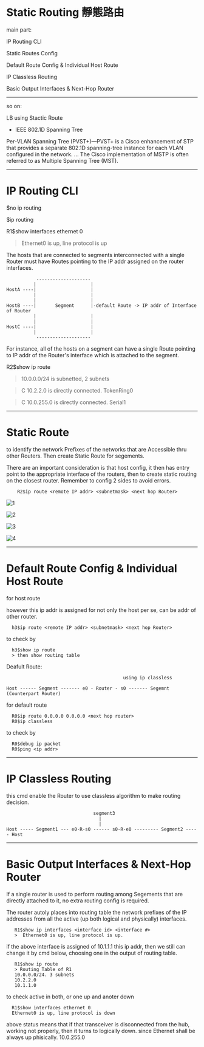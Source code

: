 # Static Routing 靜態路由

main part:

IP Routing CLI 

Static Routes Config 

Default Route Config & Individual Host Route 

IP Classless Routing 

Basic Output Interfaces & Next-Hop Router 

-----------------------------------------------------------------------

so on: 

LB using Stactic Route 

* IEEE 802.1D Spanning Tree 

Per-VLAN Spanning Tree (PVST+)—PVST+ is a Cisco enhancement of STP that provides a separate 802.1D spanning-tree instance for each VLAN configured in the network. ... The Cisco implementation of MSTP is often referred to as Multiple Spanning Tree (MST).

-----------------------------------------------------------------------
# IP Routing CLI

$no ip routing

$ip routing

R1$show interfaces ethernet 0

> Ethernet0 is up, line protocol is up

The hosts that are connected to segments interconnected with a single Router must have Routes pointing to the IP addr assigned on the router interfaces.


               --------------------
              |                    |
    HostA ----|                    |
              |                    |
              |                    |
    HostB ----|       Segment      |-default Route -> IP addr of Interface of Router
              |                    |
              |                    |
    HostC ----|                    |
              |                    |
               --------------------


For instance, all of the hosts on a segment can have a single Route pointing to IP addr of the Router's interface which is attached to the segment.

R2$show ip route

> 10.0.0.0/24 is subnetted, 2 subnets

> C 10.2.2.0 is directly connected. TokenRing0

> C 10.0.255.0 is directly connected. Serial1

-----------------------------------------------------------------------
# Static Route

to identify the network Prefixes of the networks that are Accessible thru other Routers. Then create Static Route for segements.

There are an important consideration is that host config, it then has entry point to the appropriate interface of the routers, then to create static routing on the closest router. Remember to config 2 sides to avoid errors.

        R2$ip route <remote IP addr> <subnetmask> <next hop Router>
        
![1](https://scontent.ftpe8-2.fna.fbcdn.net/v/t1.0-9/95329352_4252055654808210_8847947893244428288_o.jpg?_nc_cat=103&_nc_sid=110474&_nc_ohc=x2YO4D6IHQEAX9EVNE9&_nc_ht=scontent.ftpe8-2.fna&oh=ae1aa732db78f5734c0486db6eee4f56&oe=5ED383DB)

![2](https://scontent.ftpe8-3.fna.fbcdn.net/v/t1.0-9/95603496_4252055648141544_7257275771276754944_n.jpg?_nc_cat=106&_nc_sid=110474&_nc_ohc=EDmHEDonsFUAX8yi0Hy&_nc_ht=scontent.ftpe8-3.fna&oh=66a9de50df41775f605e5694d157a2ed&oe=5ED34C8A)

![3](https://scontent.ftpe8-4.fna.fbcdn.net/v/t1.0-9/95592029_4252055751474867_3523580062852972544_n.jpg?_nc_cat=110&_nc_sid=110474&_nc_ohc=u_j36mgMAfcAX_IBeRv&_nc_ht=scontent.ftpe8-4.fna&oh=130d771ebb775f29103233031860d8f1&oe=5ED22312)

![4](https://scontent.ftpe8-2.fna.fbcdn.net/v/t1.0-9/95140085_4252055638141545_1447246830193606656_n.jpg?_nc_cat=100&_nc_sid=110474&_nc_ohc=CT0wgQ79NvAAX-PZARo&_nc_ht=scontent.ftpe8-2.fna&oh=5e4835819bf964a3c5d90dbf77694d50&oe=5ED4E763)

-----------------------------------------------------------------------
# Default Route Config & Individual Host Route

for host route

however this ip addr is assigned for not only the host per se, can be addr of other router.

      h3$ip route <remote IP addr> <subnetmask> <next hop Router>

to check by

      h3$show ip route
      > then show routing table
      
      
Deafult Route:

                                               using ip classless
 
    Host ------ Segment ------- e0 - Router - s0 ------- Segemnt (Counterpart Router) 
       
 
 

      
for default route

      R0$ip route 0.0.0.0 0.0.0.0 <next hop router>
      R0$ip classless
 

to check by

      R0$debug ip packet
      R0$ping <ip addr>

-----------------------------------------------------------------------
# IP Classless Routing 

this cmd enable the Router to use classless algorithm to make routing decision.

          
                                    segment3
                                      |
                                      |
    Host ----- Segment1 --- e0-R-s0 ------ s0-R-e0 --------- Segment2 ----- Host

-----------------------------------------------------------------------
# Basic Output Interfaces & Next-Hop Router 

If a single router is used to perform routing among Segements that are directly attached to it, no extra routing config is required.

The router autoly places into routing table the network prefixes of the IP addresses from all the active (up both logical and physically) interfaces. 

       R1$show ip interfaces <interface id> <interface #> 
       >  Ethernet0 is up, line protocol is up.
       
if the above interface is assigned of 10.1.1.1 this ip addr, then we still can change it by cmd below, choosing one in the output of routing table.

       R1$show ip route
       > Routing Table of R1
       10.0.0.0/24. 3 subnets
       10.2.2.0
       10.1.1.0
       
to check active in both, or one up and anoter down

      R1$show interfaces ethernet 0
      Ethernet0 is up, line protocol is down
      
above status means that if that transceiver is disconnected from the hub, working not properly, then it turns to logically down. since Ethernet shall be always up phisically.
       10.0.255.0
